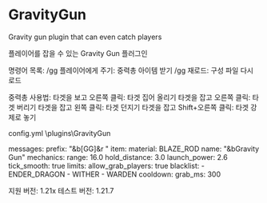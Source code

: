 # GravityGun
Gravity gun plugin that can even catch players

플레이어를 잡을 수 있는 Gravity Gun 플러그인

명령어 목록: /gg 플레이어에게 주기: 중력총 아이템 받기 /gg 재로드: 구성 파일 다시 로드

중력총 사용법: 타겟을 보고 오른쪽 클릭: 타겟 집어 올리기 타겟을 잡고 오른쪽 클릭: 타겟 버리기 타겟을 잡고 왼쪽 클릭: 타겟 던지기 타겟을 잡고 Shift+오른쪽 클릭: 타겟 강제로 놓기

config.yml \plugins\GravityGun

messages:
  prefix: "&b[GG]&r "
item:
  material: BLAZE_ROD
  name: "&bGravity Gun"
mechanics:
  range: 16.0
  hold_distance: 3.0
  launch_power: 2.6
  tick_smooth: true
limits:
  allow_grab_players: true
  blacklist:
    - ENDER_DRAGON
    - WITHER
    - WARDEN
cooldown:
  grab_ms: 300


지원 버전: 1.21x 테스트 버전: 1.21.7
